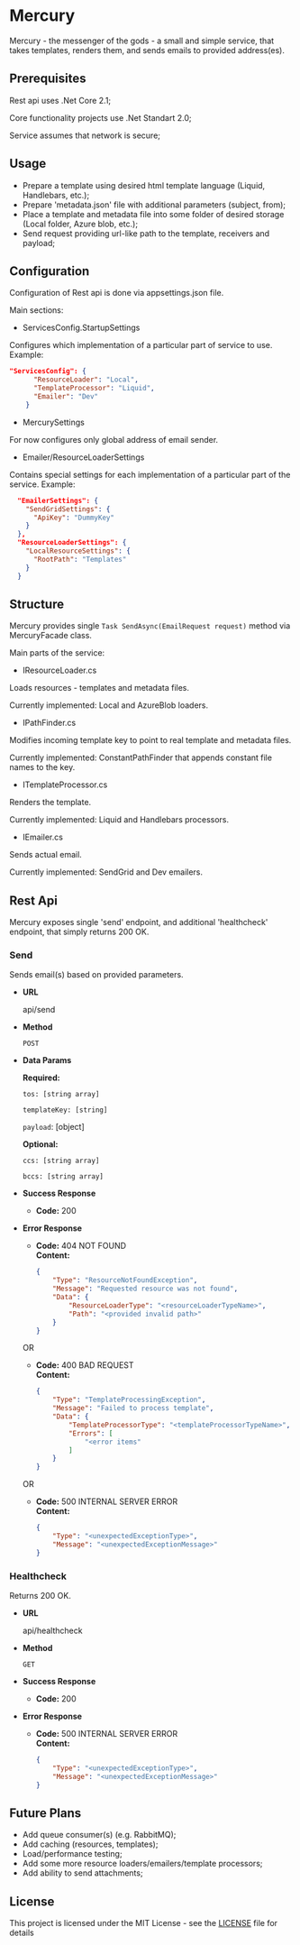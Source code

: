 # Mercury
Mercury - the messenger of the gods - a small and simple service, that takes templates, renders them, and sends emails to provided address(es).

## Prerequisites
Rest api uses .Net Core 2.1;

Core functionality projects use .Net Standart 2.0;

Service assumes that network is secure;

## Usage

* Prepare a template using desired html template language (Liquid, Handlebars, etc.);
* Prepare 'metadata.json' file with additional parameters (subject, from);
* Place a template and metadata file into some folder of desired storage (Local folder, Azure blob, etc.);
* Send request providing url-like path to the template, receivers and payload;

## Configuration

Configuration of Rest api is done via appsettings.json file.

Main sections:
* ServicesConfig.StartupSettings

Configures which implementation of a particular part of service to use.
Example:
```json
"ServicesConfig": {
      "ResourceLoader": "Local",
      "TemplateProcessor": "Liquid",
      "Emailer": "Dev"
    }
```

* MercurySettings

For now configures only global address of email sender.

* Emailer/ResourceLoaderSettings

Contains special settings for each implementation of a particular part of the service.
Example:
```json
  "EmailerSettings": {
    "SendGridSettings": {
      "ApiKey": "DummyKey"
    }
  },
  "ResourceLoaderSettings": {
    "LocalResourceSettings": {
      "RootPath": "Templates"
    }
  }
```

## Structure

Mercury provides single `Task SendAsync(EmailRequest request)` method via MercuryFacade class.

Main parts of the service:
* IResourceLoader.cs 

Loads resources - templates and metadata files.

Currently implemented: Local and AzureBlob loaders.

* IPathFinder.cs

Modifies incoming template key to point to real template and metadata files.

Currently implemented: ConstantPathFinder that appends constant file names to the key.

* ITemplateProcessor.cs

Renders the template.

Currently implemented: Liquid and Handlebars processors.

* IEmailer.cs

Sends actual email.

Currently implemented: SendGrid and Dev emailers.

## Rest Api
Mercury exposes single 'send' endpoint, and additional 'healthcheck' endpoint, that simply returns 200 OK.
### Send
Sends email(s) based on provided parameters.
* **URL**

  api/send
  
* **Method**

  `POST`
  
* **Data Params**

  **Required:**

   `tos: [string array]`
   
   `templateKey: [string]`
   
   `payload`: [object]
   
  **Optional:**
  
   `ccs: [string array]`
   
   `bccs: [string array]`
   
* **Success Response**
  * **Code:** 200
  
* **Error Response**
  * **Code:** 404 NOT FOUND <br />
    **Content:** 
    ```json
    {
        "Type": "ResourceNotFoundException",
        "Message": "Requested resource was not found",
        "Data": {
            "ResourceLoaderType": "<resourceLoaderTypeName>",
            "Path": "<provided invalid path>"
        }
    }
    ```

  OR

  * **Code:** 400 BAD REQUEST <br />
    **Content:** 
    ```json
    {
        "Type": "TemplateProcessingException",
        "Message": "Failed to process template",
        "Data": {
            "TemplateProcessorType": "<templateProcessorTypeName>",
            "Errors": [
                "<error items"
            ]
        }
    }
    ```
    
  OR

  * **Code:** 500 INTERNAL SERVER ERROR <br />
    **Content:** 
    ```json
    {
        "Type": "<unexpectedExceptionType>",
        "Message": "<unexpectedExceptionMessage>"
    }
    ```
### Healthcheck
Returns 200 OK.
* **URL**

  api/healthcheck
  
* **Method**

  `GET`
   
* **Success Response**
  * **Code:** 200
  
* **Error Response**
  * **Code:** 500 INTERNAL SERVER ERROR <br />
    **Content:** 
    ```json
    {
        "Type": "<unexpectedExceptionType>",
        "Message": "<unexpectedExceptionMessage>"
    }
    ```
## Future Plans

* Add queue consumer(s) (e.g. RabbitMQ);
* Add caching (resources, templates);
* Load/performance testing;
* Add some more resource loaders/emailers/template processors;
* Add ability to send attachments;
    
## License
This project is licensed under the MIT License - see the [LICENSE](https://github.com/wolf8196/Mercury/blob/master/LICENSE) file for details
